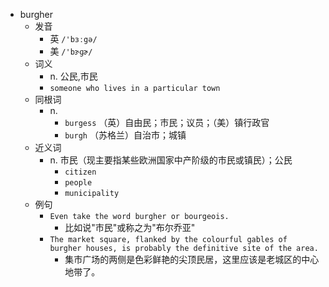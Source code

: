 - burgher
  - 发音
    - 英 `/'bɜːgə/`
    - 美 `/'bɝɡɚ/`
  - 词义
    - n. 公民,市民
    - `someone who lives in a particular town`
  - 同根词
    - n.
      - `burgess` （英）自由民；市民；议员；（美）镇行政官
      - `burgh` （苏格兰）自治市；城镇
  - 近义词
    - n. 市民（现主要指某些欧洲国家中产阶级的市民或镇民）；公民
      - `citizen`
      - `people`
      - `municipality`
  - 例句
    - `Even take the word burgher or bourgeois.`
      - 比如说"市民"或称之为"布尔乔亚"
    - `The market square, flanked by the colourful gables of burgher houses, is probably the definitive site of the area.`
      - 集市广场的两侧是色彩鲜艳的尖顶民居，这里应该是老城区的中心地带了。

